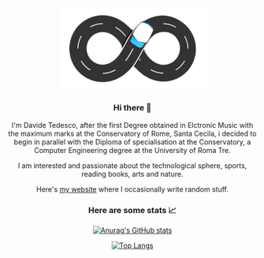 <div align="center">
<img src="/loading-87.gif" width="300" height=auto>
  
### Hi there 👋

I'm Davide Tedesco, after the first Degree obtained in Elctronic Music with the maximum marks at the Conservatory of Rome, Santa Cecila, i decided to begin in parallel with the Diploma of specialisation at the Conservatory, a Computer Engineering degree at the University of Roma Tre. 

  I am interested and passionate about the technological sphere, sports, reading books, arts and nature.

Here's [my website](https://www.davidetedesco.it/) where I occasionally write random stuff.

### Here are some stats 📈

[![Anurag's GitHub stats](https://github-readme-stats.vercel.app/api?username=DavideTedesco&count_private=true&show_icons=true&theme=merko)](https://github.com/anuraghazra/github-readme-stats) 

[![Top Langs](https://github-readme-stats.vercel.app/api/top-langs/?username=DavideTedesco&count_private=true)](https://github.com/anuraghazra/github-readme-stats)

</div>
